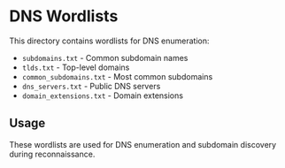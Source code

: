 # DNS Wordlists

This directory contains wordlists for DNS enumeration:

- `subdomains.txt` - Common subdomain names
- `tlds.txt` - Top-level domains
- `common_subdomains.txt` - Most common subdomains
- `dns_servers.txt` - Public DNS servers
- `domain_extensions.txt` - Domain extensions

## Usage

These wordlists are used for DNS enumeration and subdomain discovery during reconnaissance.